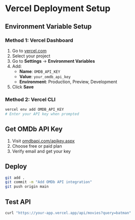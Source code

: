 # Vercel Deployment Setup

## Environment Variable Setup

### Method 1: Vercel Dashboard
1. Go to [vercel.com](https://vercel.com)
2. Select your project
3. Go to **Settings** → **Environment Variables**
4. Add:
   - **Name**: `OMDB_API_KEY`
   - **Value**: `your_omdb_api_key`
   - **Environment**: Production, Preview, Development
5. Click **Save**

### Method 2: Vercel CLI
```bash
vercel env add OMDB_API_KEY
# Enter your API key when prompted
```

## Get OMDb API Key
1. Visit [omdbapi.com/apikey.aspx](http://www.omdbapi.com/apikey.aspx)
2. Choose free or paid plan
3. Verify email and get your key

## Deploy
```bash
git add .
git commit -m "Add OMDb API integration"
git push origin main
```

## Test API
```bash
curl "https://your-app.vercel.app/api/movies?query=batman"
```